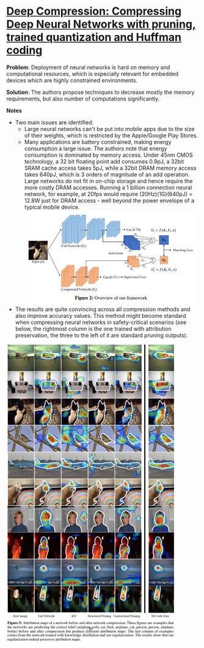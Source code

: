 # [Deep Compression: Compressing Deep Neural Networks with pruning, trained quantization and Huffman coding](https://arxiv.org/pdf/2010.15054v1.pdf)

**Problem**: Deployment of neural networks is hard on memory and computational resources, which is especially relevant for embedded devices which are highly constrained environments.

**Solution**:
The authors propose techniques to decrease mostly the memory requirements, but also number of computations significantly.

**Notes**
* Two main issues are identified:
    * Large neural networks can't be put into mobile apps due to the size of their weights, which is restricted by the Apple/Google Play Stores.
    * Many applications are battery constrained, making energy consumption a large issue. The authors note that energy consumption is dominated by memory access. Under 45nm CMOS technology, a 32 bit
floating point add consumes 0.9pJ, a 32bit SRAM cache access takes 5pJ, while a 32bit DRAM
memory access takes 640pJ, which is 3 orders of magnitude of an add operation. Large networks
do not fit in on-chip storage and hence require the more costly DRAM accesses. Running a 1 billion
connection neural network, for example, at 20fps would require (20Hz)(1G)(640pJ) = 12.8W just
for DRAM access - well beyond the power envelope of a typical mobile device.
![Attribution preservation](../images/attribution_preservation.png)
* The results are quite convincing across all compression methods and also improve accuracy values. This method might become standard when compressing neural networks in safety-critical scenarios (see below, the rightmost column is the one trained with attribution preservation, the three to the left of it are standard pruning outputs).

![Attribution preservation](../images/results_preservation.png)

